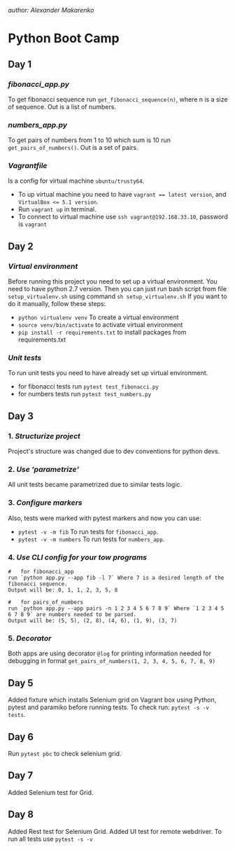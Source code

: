 *author: Alexander Makarenko*

# Python Boot Camp

## Day 1

### *fibonacci_app.py*
To get fibonacci sequence run `get_fibonacci_sequence(n)`, where n is a size of sequence. Out is a list of numbers.

### *numbers_app.py* 
To get pairs of numbers from 1 to 10 which sum is 10 run `get_pairs_of_numbers()`. Out is a set of pairs.

### *Vagrantfile*
Is a config for virtual machine `ubuntu/trusty64`.
* To up virtual machine you need to have `vagrant == latest version`, and `VirtualBox <= 5.1 version`.
* Run `vagrant up` in terminal.
* To connect to virtual machine use `ssh vagrant@192.168.33.10`, password is `vagrant`

## Day 2

### *Virtual environment*

Before running this project you need to set up a virtual environment. 
You need to have python 2.7 version. 
Then you can just run bash script from file `setup_virtualenv.sh` using command `sh setup_virtualenv.sh`
If you want to do it manually, follow these steps:
* `python virtualenv venv` To create a virtual environment
* `source venv/bin/activate` to activate virtual environment
* `pip install -r requirements.txt` to install packages from requirements.txt

### *Unit tests*

To run unit tests you need to have already set up virtual environment.
* for fibonacci tests run `pytest test_fibonacci.py`
* for numbers tests run `pytest test_numbers.py`

## Day 3

### 1. *Structurize project*

Project's structure was changed due to dev conventions for python devs.

### 2. *Use 'parametrize'*

All unit tests became parametrized due to similar tests logic.

### 3. *Configure markers*

Also, tests were marked with pytest markers and now you can use:

* `pytest -v -m fib` To run tests for `fibonacci_app`.
* `pytest -v -m numbers` To run tests for `numbers_app`.

### 4. *Use CLI config for your tow programs*
```
#   for fibonacci_app
run `python app.py --app fib -l 7` Where 7 is a desired length of the fibonacci sequence.
Output will be: 0, 1, 1, 2, 3, 5, 8

#   for pairs_of_numbers
run `python app.py --app pairs -n 1 2 3 4 5 6 7 8 9` Where `1 2 3 4 5 6 7 8 9` are numbers needed to be parsed.
Output will be: (5, 5), (2, 8), (4, 6), (1, 9), (3, 7)
```
### 5. *Decorator*

Both apps are using decorator `@log` for printing information needed for debugging in format `get_pairs_of_numbers(1, 2, 3, 4, 5, 6, 7, 8, 9)
`

## Day 5

Added fixture which installs Selenium grid on Vagrant box using Python, pytest and paramiko before running tests.
To check run: `pytest -s -v tests`.

## Day 6

Run `pytest pbc` to check selenium grid.

## Day 7

Added Selenium test for Grid.

## Day 8

Added Rest test for Selenium Grid. 
Added UI test for remote webdriver.
To run all tests use `pytest -s -v`